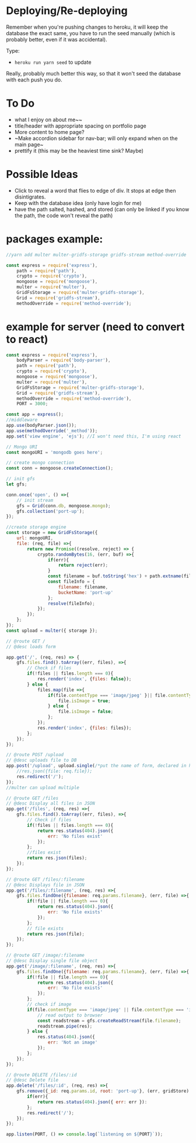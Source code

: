 # Deploying/Re-deploying

Remember when you're pushing changes to heroku, it will keep the database the exact same, you have to run the seed manually (which is probably better, even if it was accidental).

Type: 
* `heroku run yarn seed` to update

Really, probably much better this way, so that it won't seed the database with each push you do.


# To Do

* what I enjoy on about me~~
* title/header with appropriate spacing on portfolio page
* More content to home page?
* ~Make accordion sidebar for nav-bar; will only expand when on the main page~
* prettify it (this may be the heaviest time sink? Maybe)

# Possible Ideas

* Click to reveal a word that flies to edge of div. It stops at edge then disintigrates.
* Keep with the database idea (only have login for me)
* have the path salted, hashed, and stored (can only be linked if you know the path, the code won't reveal the path)

# packages example:

```javascript
//yarn add multer multer-gridfs-storage gridfs-stream method-override

const express = require('express'),
    path = require('path'),
    crypto = require('crypto'),
    mongoose = require('mongoose'),
    multer = require('multer'),
    GridFsStorage = require('multer-gridfs-storage'),
    Grid = require('gridfs-stream'),
    methodOverride = require('method-override');

```

# example for server (need to convert to react)

```javascript
const express = require('express'),
    bodyParser = require('body-parser'),
    path = require('path'),
    crypto = require('crypto'),
    mongoose = require('mongoose'),
    multer = require('multer'),
    GridFsStorage = require('multer-gridfs-storage'),
    Grid = require('gridfs-stream'),
    methodOverride = require('method-override'),
    PORT = 3000;

const app = express();
//middleware
app.use(bodyParser.json());
app.use(methodOverride('_method'));
app.set('view engine', 'ejs'); //I won't need this, I'm using react

// Mongo URI
const mongoURI = 'mongodb goes here';

// create mongo connection
const conn = mongoose.createConnection();

// init gfs
let gfs;

conn.once('open', () =>{
    // init stream
    gfs = Grid(conn.db, mongoose.mongo);
    gfs.collection('port-up');
});

//create storage engine
const storage = new GridFsStorage({
    url: mongoURI,
    file: (req, file) =>{
        return new Promise((resolve, reject) => {
            crypto.randomBytes(16, (err, buf) =>{
                if(err){
                    return reject(err);
                }
                const filename = buf.toString('hex') + path.extname(file.originalname);
                const fileInfo = {
                    filename: filename,
                    bucketName: 'port-up'
                };
                resolve(fileInfo);
            });
        });
    };
});
const upload = multer({ storage });

// @route GET /
// @desc loads form

app.get('/', (req, res) => {
    gfs.files.find().toArray((err, files), =>{
        // Check if files 
        if(!files || files.length === 0){
            res.render('index', {files: false});
        } else {
            files.map(file =>{
                if(file.contentType === 'image/jpeg' }|| file.contentType === 'image/png'){
                    file.isImage = true;
                } else {
                    file.isImage = false;
                };
            });
            res.render('index', {files: files});
        };
    });
});

// @route POST /upload
// @desc uploads file to DB
app.post('/upload', upload.single(/*put the name of form, declared in html*/), (req, res) =>{
    //res.json({file: req.file});
    res.redirect('/');
});
//multer can upload multiple

// @route GET /files
// @desc Display all files in JSON
app.get('/files', (req, res) =>{
    gfs.files.find().toArray((err, files), =>{
        // Check if files 
        if(!files || files.length === 0){
            return res.status(404).json({
                err: 'No files exist'
            });
        };
        //files exist
        return res.json(files);
    });
});

// @route GET /files/:filename
// @desc Displays file in JSON
app.get('/files/:filename', (req, res) =>{
    gfs.files.findOne({filename: req.params.filename}, (err, file) =>{
        if(!file || file.length === 0){
            return res.status(404).json({
                err: 'No file exists'
            });
        };
        // file exists
        return res.json(file);
    });
});

// @route GET /image/:filename
// @desc Display single file object
app.get('/image/:filename', (req, res) =>{
    gfs.files.findOne({filename: req.params.filename}, (err, file) =>{
        if(!file || file.length === 0){
            return res.status(404).json({
                err: 'No file exists'
            });
        };
        // check if image
        if(file.contentType === 'image/jpeg' || file.contentType === 'img/png'){
            // read output to browser
            const readstream = gfs.createReadStream(file.filename);
            readstream.pipe(res);
        } else {
            res.status(404).json({
                err: 'Not an image'
            });
        };
    });
});

// @route DELETE /files/:id
// @desc Delete file
app.delete('/files/:id', (req, res) =>{
    gfs.remove({_id: req.params.id, root: 'port-up'}, (err, gridStore) =>{
        if(err){
            return res.status(404).json({ err: err }):
        };
        res.redirect('/');
    });
});

app.listen(PORT, () => console.log(`listening on ${PORT}`));

```